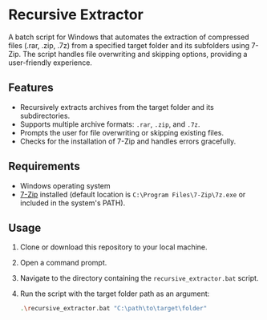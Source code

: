 # Recursive Extractor

A batch script for Windows that automates the extraction of compressed files (.rar, .zip, .7z) from a specified target folder and its subfolders using 7-Zip. The script handles file overwriting and skipping options, providing a user-friendly experience.

## Features

- Recursively extracts archives from the target folder and its subdirectories.
- Supports multiple archive formats: `.rar`, `.zip`, and `.7z`.
- Prompts the user for file overwriting or skipping existing files.
- Checks for the installation of 7-Zip and handles errors gracefully.

## Requirements

- Windows operating system
- [7-Zip](https://www.7-zip.org/) installed (default location is `C:\Program Files\7-Zip\7z.exe` or included in the system's PATH).

## Usage

1. Clone or download this repository to your local machine.
2. Open a command prompt.
3. Navigate to the directory containing the `recursive_extractor.bat` script.
4. Run the script with the target folder path as an argument:

   ```bash
   .\recursive_extractor.bat "C:\path\to\target\folder"
